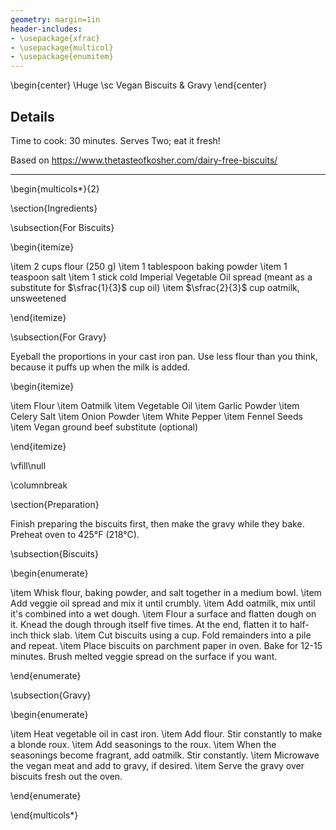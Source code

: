 ```yaml
---
geometry: margin=1in
header-includes:
- \usepackage{xfrac}
- \usepackage{multicol}
- \usepackage{enumitem}
---
```


\begin{center}
\Huge \sc Vegan Biscuits \& Gravy 
\end{center}

## Details

Time to cook: 30 minutes. Serves Two; eat it fresh!

Based on https://www.thetasteofkosher.com/dairy-free-biscuits/

---

\begin{multicols*}{2}

\section{Ingredients} 

\subsection{For Biscuits}

\begin{itemize}

\item 2 cups flour (250 g)
\item 1 tablespoon baking powder 
\item 1 teaspoon salt 
\item 1 stick cold Imperial Vegetable Oil spread (meant as a substitute for $\sfrac{1}{3}$ cup oil)
\item $\sfrac{2}{3}$ cup oatmilk, unsweetened 

\end{itemize}

\subsection{For Gravy}

Eyeball the proportions in your cast iron pan. Use less flour than you think, because it puffs up when the milk is added.

\begin{itemize}

\item Flour 
\item Oatmilk
\item Vegetable Oil
\item Garlic Powder
\item Celery Salt
\item Onion Powder
\item White Pepper 
\item Fennel Seeds 
\item Vegan ground beef substitute (optional)

\end{itemize}

\vfill\null

\columnbreak

\section{Preparation}

Finish preparing the biscuits first, then make the gravy while they bake. Preheat oven to 425°F (218°C).

\subsection{Biscuits}

\begin{enumerate}

\item Whisk flour, baking powder, and salt together in a medium bowl. 
\item Add veggie oil spread and mix it until crumbly. 
\item Add oatmilk, mix until it's combined into a wet dough.
\item Flour a surface and flatten dough on it. Knead the dough through itself five times. At the end, flatten it to half-inch thick slab. 
\item Cut biscuits using a cup. Fold remainders into a pile and repeat. 
\item Place biscuits on parchment paper in oven. Bake for 12-15 minutes. Brush melted veggie spread on the surface if you want. 

\end{enumerate}

\subsection{Gravy}

\begin{enumerate}

\item  Heat vegetable oil in cast iron. 
\item  Add flour. Stir constantly to make a blonde roux. 
\item  Add seasonings to the roux.
\item  When the seasonings become fragrant, add oatmilk. Stir constantly.
\item  Microwave the vegan meat and add to gravy, if desired.
\item  Serve the gravy over biscuits fresh out the oven.

\end{enumerate}

\end{multicols*}
